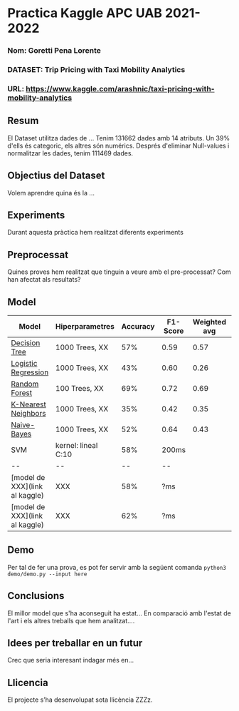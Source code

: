 # Practica Kaggle APC UAB 2021-2022

### Nom: Goretti Pena Lorente
### DATASET: Trip Pricing with Taxi Mobility Analytics
### URL: https://www.kaggle.com/arashnic/taxi-pricing-with-mobility-analytics

## Resum
El Dataset utilitza dades de ...
Tenim 131662 dades amb 14 atributs. Un 39% d'ells és categoric, els altres són numérics. Després d'eliminar Null-values i normalitzar les dades, tenim 111469 dades.

## Objectius del Dataset
Volem aprendre quina és la ...

## Experiments
Durant aquesta pràctica hem realitzat diferents experiments

## Preprocessat
Quines proves hem realitzat que tinguin a veure amb el pre-processat? Com han afectat als resultats?

## Model
| Model | Hiperparametres | Accuracy | F1-Score | Weighted avg | Temps |
| -- | -- | -- | -- | -- | -- |
| [Decision Tree](https://github.com/gorettipena/CasKaggle_APC/blob/fe79da990ffa64f5a9ae8da5f15bb615ec75b600/Decision%20Tree.ipynb) | 1000 Trees, XX | 57% | 0.59 | 0.57 | 13.2 ms |
| [Logistic Regression](https://github.com/gorettipena/CasKaggle_APC/blob/31479c50999e94d14b4db97f90aa0a06042df440/Logistic%20Regression.ipynb) | 1000 Trees, XX | 43% | 0.60 | 0.26 | 5.98 ms |
| [Random Forest](https://github.com/gorettipena/CasKaggle_APC/blob/31479c50999e94d14b4db97f90aa0a06042df440/Random%20Forest%20Classifier.ipynb) | 100 Trees, XX | 69% | 0.72 |  0.69 | 866 ms |
| [K-Nearest Neighbors](link) | 1000 Trees, XX | 35% | 0.42 | 0.35 | 37.2 s |
| [Naive-Bayes](link) | 1000 Trees, XX | 52% | 0.64 |  0.43 | 32.6 ms |
| SVM | kernel: lineal C:10 | 58% | 200ms |
| -- | -- | -- | -- |
| [model de XXX](link al kaggle) | XXX | 58% | ?ms |
| [model de XXX](link al kaggle) | XXX | 62% | ?ms |

## Demo
Per tal de fer una prova, es pot fer servir amb la següent comanda
``` python3 demo/demo.py --input here ```

## Conclusions
El millor model que s'ha aconseguit ha estat... 
En comparació amb l'estat de l'art i els altres treballs que hem analitzat....

## Idees per treballar en un futur
Crec que seria interesant indagar més en... 

## Llicencia
El projecte s’ha desenvolupat sota llicència ZZZz.
